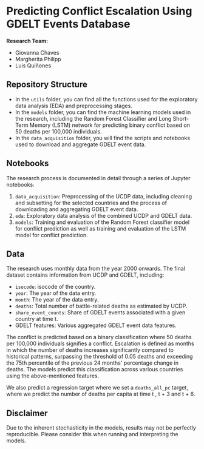 # Predicting Conflict Escalation Using GDELT Events Database

**Research Team:**

- Giovanna Chaves
- Margherita Philipp
- Luis Quiñones 

## Repository Structure

- In the `utils` folder, you can find all the functions used for the exploratory data analysis (EDA) and preprocessing stages.
- In the `models` folder, you can find the machine learning models used in the research, including the Random Forest Classifier and Long Short-Term Memory (LSTM) network for predicting binary conflict based on 50 deaths per 100,000 individuals.
- In the `data_acquisition` folder, you will find the scripts and notebooks used to download and aggregate GDELT event data.


## Notebooks

The research process is documented in detail through a series of Jupyter notebooks:

1. `data_acquisition`: Preprocessing of the UCDP data, including cleaning and subsetting for the selected countries and the process of downloading and aggregating GDELT event data.
3. `eda`: Exploratory data analysis of the combined UCDP and GDELT data.
4. `models`: Training and evaluation of the Random Forest classifier model for conflict prediction as well as training and evaluation of the LSTM model for conflict prediction.

## Data 

The research uses monthly data from the year 2000 onwards. The final dataset contains information from UCDP and GDELT, including:

- `isocode`: isocode of the country.
- `year`: The year of the data entry.
- `month`: The year of the data entry.
- `deaths`: Total number of battle-related deaths as estimated by UCDP.
- `share_event_counts`: Share of GDELT events associated with a given country at time t. 
- GDELT features: Various aggregated GDELT event data features.

The conflict is predicted based on a binary classification where 50 deaths per 100,000 individuals signifies a conflict. Escalation is defined as months in which the number of deaths increases significantly compared to historical patterns, surpassing the threshold of 0.05 deaths and exceeding the 75th percentile of the previous 24 months' percentage change in deaths. The models predict this classification across various countries using the above-mentioned features. 

We also predict a regression target where we set a `deaths_all_pc` target, where we predict the number of deaths per capita at time t , t + 3 and t + 6. 

## Disclaimer

Due to the inherent stochasticity in the models, results may not be perfectly reproducible. Please consider this when running and interpreting the models.
